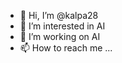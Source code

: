 - 👋 Hi, I’m @kalpa28
- 👀 I’m interested in AI
- 💞️ I’m working on AI
- 📫 How to reach me ...

<!---
kalpa28/kalpa28 is a ✨ special ✨ repository because its `README.md` (this file) appears on your GitHub profile.
You can click the Preview link to take a look at your changes.
--->
